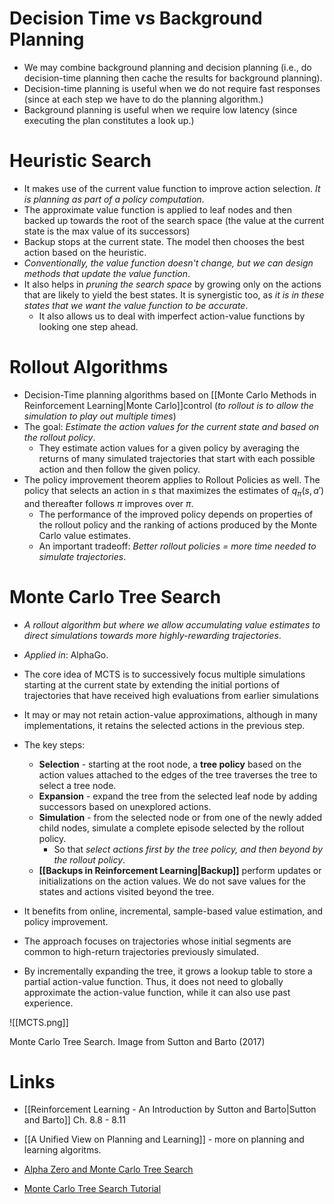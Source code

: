 # Decision Time vs Background Planning
* We may combine background planning and decision planning (i.e., do decision-time planning then cache the results for background planning).
* Decision-time planning is useful when we do not require fast responses (since at each step we have to do the planning algorithm.)
* Background planning is useful when we require low latency (since executing the plan constitutes a look up.)
#  Heuristic Search
* It makes use of the current value function to improve action selection. *It is planning as part of a policy computation*.
* The approximate value function is applied to leaf nodes and then backed up towards the root of the search space (the value at the current state is the max value of its successors)
* Backup stops at the current state. The model then chooses the best action based on the heuristic.
* *Conventionally, the value function doesn't change, but we can design methods that update the value function*.
* It also helps in *pruning the search space* by growing only on the actions that are likely to yield the best states. It is synergistic too, as *it is in these states that we want the value function to be accurate*.
	* It also allows us to deal with imperfect action-value functions by looking one step ahead.
# Rollout Algorithms
* Decision-Time planning algorithms  based on [[Monte Carlo Methods in Reinforcement Learning|Monte Carlo]]control (*to rollout is to allow the simulation to play out multiple times*)
* The goal: *Estimate the action values for the current state and based on the rollout policy*.  
	* They estimate action values for a given policy by averaging the returns of many simulated trajectories that start with each possible action and then follow the given policy.
* The policy improvement theorem applies to Rollout Policies as well. The policy that selects an action in $s$ that maximizes the estimates of $q_\pi(s,a')$ and thereafter follows $\pi$ improves over $\pi$. 
	* The performance of the improved policy depends on properties of the rollout policy and the ranking of actions produced by the Monte Carlo value estimates.
	* An important tradeoff: *Better rollout policies = more time needed to simulate trajectories*. 
# Monte Carlo Tree Search
* *A rollout algorithm but where we allow accumulating value estimates to direct simulations towards more highly-rewarding trajectories*.
* *Applied in*: AlphaGo.

* The core idea of MCTS is to successively focus multiple simulations starting at the current state by extending the initial portions of trajectories that have received high evaluations from earlier simulations
* It may or may not retain action-value approximations, although in many implementations, it retains the selected actions in the previous step.

* The key steps:
	* **Selection** - starting at the root node, a **tree policy** based on the action values attached to the edges of the tree traverses the tree to select a tree node.
	* **Expansion** - expand the tree from the selected leaf node by adding successors based on unexplored actions.
	* **Simulation** - from the selected node or from one of the newly added child nodes, simulate a complete episode selected by the rollout policy.
		* So that *select actions first by the tree policy, and then beyond by the rollout policy*.
	* **[[Backups in Reinforcement Learning|Backup]]** perform updates or initializations on the action values. We do not save values for the states and actions visited beyond the tree.

* It benefits from online, incremental, sample-based value estimation, and policy improvement.
* The approach focuses on trajectories whose initial segments are common to high-return trajectories previously simulated.
* By incrementally expanding the tree, it grows a lookup table to store a partial action-value function. Thus, it does not need to globally approximate the action-value function, while it can also use past experience.

![[MCTS.png]]<figcaption> Monte Carlo Tree Search. Image from Sutton and Barto (2017) </figcaption>

# Links
* [[Reinforcement Learning - An Introduction by Sutton and Barto|Sutton and Barto]] Ch. 8.8 - 8.11
* [[A Unified View on Planning and Learning]] - more on planning and learning algoritms.


* [Alpha Zero and Monte Carlo Tree Search](https://www.youtube.com/watch?v=62nq4Zsn8vc)
* [Monte Carlo Tree Search Tutorial](https://www.youtube.com/watch?v=Fbs4lnGLS8M)